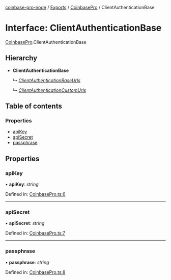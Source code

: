 [coinbase-pro-node](../README.md) / [Exports](../modules.md) / [CoinbasePro](../modules/coinbasepro.md) / ClientAuthenticationBase

# Interface: ClientAuthenticationBase

[CoinbasePro](../modules/coinbasepro.md).ClientAuthenticationBase

## Hierarchy

* **ClientAuthenticationBase**

  ↳ [*ClientAuthenticationBaseUrls*](coinbasepro.clientauthenticationbaseurls.md)

  ↳ [*ClientAuthenticationCustomUrls*](coinbasepro.clientauthenticationcustomurls.md)

## Table of contents

### Properties

- [apiKey](coinbasepro.clientauthenticationbase.md#apikey)
- [apiSecret](coinbasepro.clientauthenticationbase.md#apisecret)
- [passphrase](coinbasepro.clientauthenticationbase.md#passphrase)

## Properties

### apiKey

• **apiKey**: *string*

Defined in: [CoinbasePro.ts:6](https://github.com/bennycode/coinbase-pro-node/blob/c3d8f7c/src/CoinbasePro.ts#L6)

___

### apiSecret

• **apiSecret**: *string*

Defined in: [CoinbasePro.ts:7](https://github.com/bennycode/coinbase-pro-node/blob/c3d8f7c/src/CoinbasePro.ts#L7)

___

### passphrase

• **passphrase**: *string*

Defined in: [CoinbasePro.ts:8](https://github.com/bennycode/coinbase-pro-node/blob/c3d8f7c/src/CoinbasePro.ts#L8)
